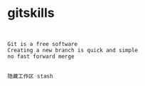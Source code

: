 # gitskills

```


Git is a free software
Creating a new branch is quick and simple
no fast forward merge


隐藏工作区 stash

```
